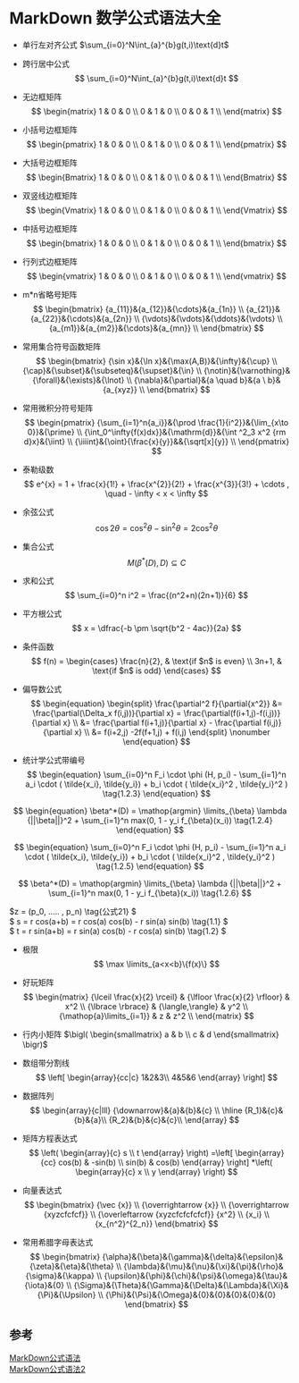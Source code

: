 # MarkDown 数学公式语法大全
- 单行左对齐公式
$\sum_{i=0}^N\int_{a}^{b}g(t,i)\text{d}t$

- 跨行居中公式
$$
\sum_{i=0}^N\int_{a}^{b}g(t,i)\text{d}t
$$

- 无边框矩阵
$$
\begin{matrix}
1 & 0 & 0 \\  
0 & 1 & 0 \\  
0 & 0 & 1 \\  
\end{matrix}
$$

- 小括号边框矩阵
$$
\begin{pmatrix}
1 & 0 & 0 \\  
0 & 1 & 0 \\  
0 & 0 & 1 \\  
\end{pmatrix}
$$

- 大括号边框矩阵
$$
\begin{Bmatrix}
1 & 0 & 0 \\  
0 & 1 & 0 \\  
0 & 0 & 1 \\  
\end{Bmatrix}
$$

- 双竖线边框矩阵
$$
\begin{Vmatrix}
1 & 0 & 0 \\  
0 & 1 & 0 \\  
0 & 0 & 1 \\  
\end{Vmatrix}
$$

- 中括号边框矩阵
$$
\begin{bmatrix}
1 & 0 & 0 \\  
0 & 1 & 0 \\  
0 & 0 & 1 \\  
\end{bmatrix}
$$

- 行列式边框矩阵
$$
\begin{vmatrix}
1 & 0 & 0 \\  
0 & 1 & 0 \\  
0 & 0 & 1 \\  
\end{vmatrix}
$$

- m*n省略号矩阵
$$
\begin{bmatrix}
{a_{11}}&{a_{12}}&{\cdots}&{a_{1n}} \\
{a_{21}}&{a_{22}}&{\cdots}&{a_{2n}} \\
{\vdots}&{\vdots}&{\ddots}&{\vdots} \\
{a_{m1}}&{a_{m2}}&{\cdots}&{a_{mn}} \\
\end{bmatrix}
$$

- 常用集合符号函数矩阵
$$
\begin{bmatrix}
{\sin x}&{\ln x}&{\max(A,B)}&{\infty}&{\cup} \\
{\cap}&{\subset}&{\subseteq}&{\supset}&{\in} \\
{\notin}&{\varnothing}&{\forall}&{\exists}&{\lnot} \\
{\nabla}&{\partial}&{a \quad b}&{a \ b}&{a_{xyz}} \\
\end{bmatrix}
$$

- 常用微积分符号矩阵
$$
\begin{pmatrix}
{\sum_{i=1}^n{a_i}}&{\prod \frac{1}{i^2}}&{\lim_{x\to 0}}&{\prime} \\
{\int_0^\infty{f(x)dx}}&{\mathrm{d}}&{\int ^2_3 x^2 {rm d}x}&{\iint} \\
{\iiiint}&{\oint}{\frac{x}{y}}&&{\sqrt[x]{y}} \\
\end{pmatrix}
$$

- 泰勒级数
$$
e^{x} = 1 + \frac{x}{1!} + \frac{x^{2}}{2!} + \frac{x^{3}}{3!} + \cdots , \quad - \infty < x < \infty
$$

- 余弦公式
$$
\cos 2\theta = \cos^2 \theta - \sin^2 \theta = 2 \cos^2 \theta
$$ 

- 集合公式 
$$
M(\beta^{\ast}(D),D) \subseteq C
$$

- 求和公式  
$$
\sum_{i=0}^n i^2 = \frac{(n^2+n)(2n+1)}{6}
$$

- 平方根公式  
$$
x = \dfrac{-b \pm \sqrt{b^2 - 4ac}}{2a}
$$  

- 条件函数
$$
f(n) =
\begin{cases}
\frac{n}{2},  & \text{if $n$ is even} \\
3n+1, & \text{if $n$ is odd}
\end{cases}
$$

- 偏导数公式
$$
\begin{equation}
\begin{split}
\frac{\partial^2 f}{\partial{x^2}} &= \frac{\partial(\Delta_x f(i,j))}{\partial x} = \frac{\partial(f(i+1,j)-f(i,j))}{\partial x} \\
&= \frac{\partial f(i+1,j)}{\partial x} - \frac{\partial f(i,j)}{\partial x} \\
&= f(i+2,j) -2f(f+1,j) + f(i,j)
\end{split}
\nonumber
\end{equation}
$$

- 统计学公式带编号
$$
\begin{equation}
\sum_{i=0}^n F_i \cdot \phi (H, p_i) - \sum_{i=1}^n a_i \cdot ( \tilde{x_i}, \tilde{y_i}) + b_i \cdot ( \tilde{x_i}^2 , \tilde{y_i}^2 ) \tag{1.2.3}
\end{equation}
$$

$$
\begin{equation}
\beta^*(D) = \mathop{argmin} \limits_{\beta} \lambda {||\beta||}^2 + \sum_{i=1}^n max(0, 1 - y_i f_{\beta}(x_i)) \tag{1.2.4}
\end{equation}
$$

$$
\begin{equation}
\sum_{i=0}^n F_i \cdot \phi (H, p_i) - \sum_{i=1}^n a_i \cdot ( \tilde{x_i}, \tilde{y_i}) + b_i \cdot ( \tilde{x_i}^2 , \tilde{y_i}^2 ) \tag{1.2.5}
\end{equation}
$$

$$
\beta^*(D) = \mathop{argmin} \limits_{\beta} \lambda {||\beta||}^2 + \sum_{i=1}^n max(0, 1 - y_i f_{\beta}(x_i)) \tag{1.2.6}
$$

$z = (p_0, ..... , p_n) \tag{公式21} $  
$ s = r cos(a+b) = r cos(a) cos(b) - r sin(a) sin(b) \tag{1.1} $  
$ t = r sin(a+b) = r sin(a) cos(b) - r cos(a) sin(b) \tag{1.2} $

- 极限
$$ \max \limits_{a<x<b}\{f(x)\} $$

- 好玩矩阵
$$
\begin{matrix}
{\lceil \frac{x}{2} \rceil} & {\lfloor \frac{x}{2} \rfloor} & x^2 \\
{\lbrace \rbrace} & {\langle,\rangle} & y^2 \\
{\mathop{a}\limits_{i=1}} & z & z^2 \\
\end{matrix}
$$

- 行内小矩阵
$\bigl( \begin{smallmatrix} a & b \\ c & d \end{smallmatrix} \bigr)$

- 数组带分割线
$$
\left[
    \begin{array}{cc|c}
      1&2&3\\
      4&5&6
    \end{array}
\right] 
$$

- 数据阵列
$$
\begin{array}{c|lll}
{\downarrow}&{a}&{b}&{c} \\
\hline
{R_1}&{c}&{b}&{a}\\
{R_2}&{b}&{c}&{c}\\
\end{array}
$$

- 矩阵方程表达式
$$
\left(
\begin{array}{c}
      s \\
      t
\end{array}
\right)
=\left[
\begin{array}{cc}
      cos(b) & -sin(b) \\
      sin(b) & cos(b)
\end{array}
\right]
*\left(
    \begin{array}{c}
      x \\
      y
    \end{array}
\right)
$$

- 向量表达式
$$
\begin{bmatrix}
      {\vec {x}} \\
      {\overrightarrow {x}} \\
      {\overrightarrow {xyzcfcfcf}} \\
      {\overleftarrow {xyzcfcfcfcfcf}}
      {x^2} \\
      {x_i} \\
      {x_{n^2}^{2_n}}
\end{bmatrix}
$$

- 常用希腊字母表达式
$$
\begin{bmatrix}
		{\alpha}&{\beta}&{\gamma}&{\delta}&{\epsilon}&{\zeta}&{\eta}&{\theta} \\
		{\lambda}&{\mu}&{\nu}&{\xi}&{\pi}&{\rho}&{\sigma}&{\kappa} \\
		{\upsilon}&{\phi}&{\chi}&{\psi}&{\omega}&{\tau}&{\iota}&{0} \\
		{\Sigma}&{\Theta}&{\Gamma}&{\Delta}&{\Lambda}&{\Xi}&{\Pi}&{\Upsilon} \\
		{\Phi}&{\Psi}&{\Omega}&{0}&{0}&{0}&{0}&{0}
\end{bmatrix}
$$



## 参考
[MarkDown公式语法](https://www.jianshu.com/p/a0aa94ef8ab2)  
[MarkDown公式语法2](https://cloud.tencent.com/developer/article/1402840)



















